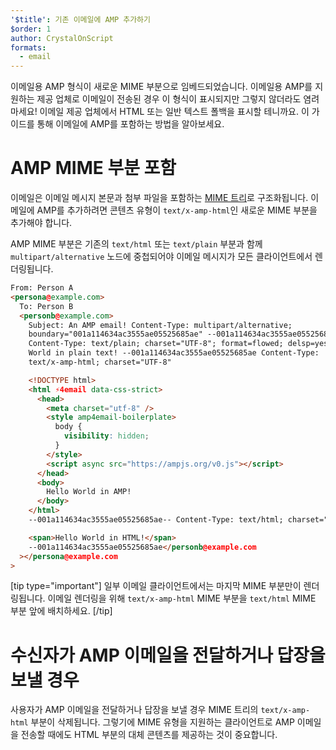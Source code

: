 ```yaml
---
'$title': 기존 이메일에 AMP 추가하기
$order: 1
author: CrystalOnScript
formats:
  - email
---
```


이메일용 AMP 형식이 새로운 MIME 부분으로 임베드되었습니다. 이메일용 AMP를 지원하는 제공 업체로 이메일이 전송된 경우 이 형식이 표시되지만 그렇지 않더라도 염려 마세요! 이메일 제공 업체에서 HTML 또는 일반 텍스트 폴백을 표시할 테니까요. 이 가이드를 통해 이메일에 AMP를 포함하는 방법을 알아보세요.

# AMP MIME 부분 포함

이메일은 이메일 메시지 본문과 첨부 파일을 포함하는 [MIME 트리](https://en.wikipedia.org/wiki/MIME)로 구조화됩니다. 이메일에 AMP를 추가하려면 콘텐츠 유형이 `text/x-amp-html`인 새로운 MIME 부분을 추가해야 합니다.

AMP MIME 부분은 기존의 `text/html` 또는 `text/plain` 부분과 함께 `multipart/alternative` 노드에 중첩되어야 이메일 메시지가 모든 클라이언트에서 렌더링됩니다.

```html
From: Person A
<persona@example.com>
  To: Person B
  <personb@example.com>
    Subject: An AMP email! Content-Type: multipart/alternative;
    boundary="001a114634ac3555ae05525685ae" --001a114634ac3555ae05525685ae
    Content-Type: text/plain; charset="UTF-8"; format=flowed; delsp=yes Hello
    World in plain text! --001a114634ac3555ae05525685ae Content-Type:
    text/x-amp-html; charset="UTF-8"

    <!DOCTYPE html>
    <html ⚡4email data-css-strict>
      <head>
        <meta charset="utf-8" />
        <style amp4email-boilerplate>
          body {
            visibility: hidden;
          }
        </style>
        <script async src="https://ampjs.org/v0.js"></script>
      </head>
      <body>
        Hello World in AMP!
      </body>
    </html>
    --001a114634ac3555ae05525685ae-- Content-Type: text/html; charset="UTF-8"

    <span>Hello World in HTML!</span>
    --001a114634ac3555ae05525685ae</personb@example.com
  ></persona@example.com
>
```

[tip type="important"] 일부 이메일 클라이언트에서는 마지막 MIME 부분만이 렌더링됩니다. 이메일 렌더링을 위해 `text/x-amp-html` MIME 부분을 `text/html` MIME 부분 앞에 배치하세요. [/tip]

# 수신자가 AMP 이메일을 전달하거나 답장을 보낼 경우

사용자가 AMP 이메일을 전달하거나 답장을 보낼 경우 MIME 트리의 `text/x-amp-html` 부분이 삭제됩니다. 그렇기에 MIME 유형을 지원하는 클라이언트로 AMP 이메일을 전송할 때에도 HTML 부분의 대체 콘텐츠를 제공하는 것이 중요합니다.
